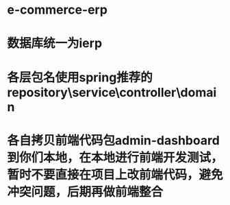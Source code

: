 # e-commerce-erp
# 数据库统一为ierp
# 各层包名使用spring推荐的 repository\service\controller\domain
# 各自拷贝前端代码包admin-dashboard到你们本地，在本地进行前端开发测试，暂时不要直接在项目上改前端代码，避免冲突问题，后期再做前端整合
